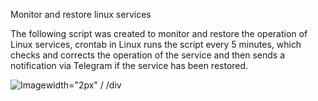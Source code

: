 Monitor and restore linux services

The following script was created to monitor and restore the operation of Linux services, crontab in Linux runs the script every 5 minutes, which checks and corrects the operation of the service and then sends a notification via Telegram if the service has been restored.

![Image](https://github.com/user-attachments/assets/a25547f1-998d-48d8-a67b-3013b8a75f77)width="2px" /
/div

